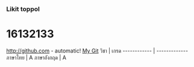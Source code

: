 ### Likit toppol

# 16132133
http://github.com - automatic!
[My Git](http://github.com)
วิชา | เกรด
------------ | -------------
ภาษาไทย | A
ภาษาอังกฤด | A